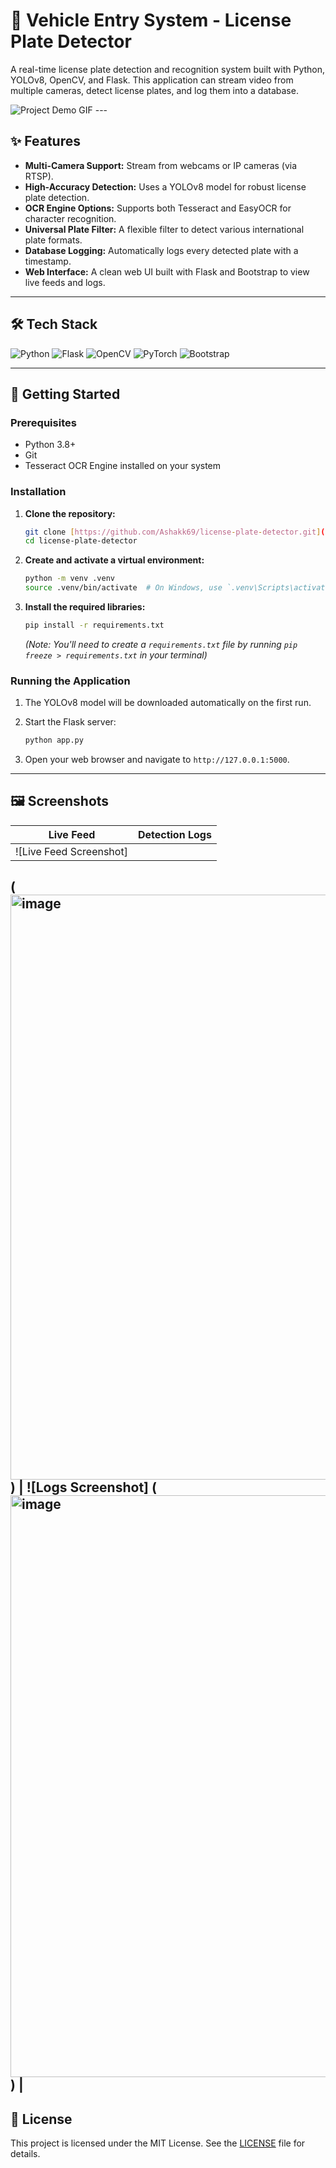 # 🚗 Vehicle Entry System - License Plate Detector

A real-time license plate detection and recognition system built with Python, YOLOv8, OpenCV, and Flask. This application can stream video from multiple cameras, detect license plates, and log them into a database.

![Project Demo GIF](link_to_your_gif.gif)  ---

## ✨ Features

-   **Multi-Camera Support:** Stream from webcams or IP cameras (via RTSP).
-   **High-Accuracy Detection:** Uses a YOLOv8 model for robust license plate detection.
-   **OCR Engine Options:** Supports both Tesseract and EasyOCR for character recognition.
-   **Universal Plate Filter:** A flexible filter to detect various international plate formats.
-   **Database Logging:** Automatically logs every detected plate with a timestamp.
-   **Web Interface:** A clean web UI built with Flask and Bootstrap to view live feeds and logs.

---

## 🛠️ Tech Stack

![Python](https://img.shields.io/badge/python-3670A0?style=for-the-badge&logo=python&logoColor=ffdd54)
![Flask](https://img.shields.io/badge/flask-%23000.svg?style=for-the-badge&logo=flask&logoColor=white)
![OpenCV](https://img.shields.io/badge/opencv-%235C3EE8.svg?style=for-the-badge&logo=opencv&logoColor=white)
![PyTorch](https://img.shields.io/badge/PyTorch-%23EE4C2C.svg?style=for-the-badge&logo=PyTorch&logoColor=white)
![Bootstrap](https://img.shields.io/badge/bootstrap-%238511FA.svg?style=for-the-badge&logo=bootstrap&logoColor=white)

---

## 🚀 Getting Started

### Prerequisites

-   Python 3.8+
-   Git
-   Tesseract OCR Engine installed on your system

### Installation

1.  **Clone the repository:**
    ```bash
    git clone [https://github.com/Ashakk69/license-plate-detector.git](https://github.com/Ashakk69/license-plate-detector.git)
    cd license-plate-detector
    ```

2.  **Create and activate a virtual environment:**
    ```bash
    python -m venv .venv
    source .venv/bin/activate  # On Windows, use `.venv\Scripts\activate`
    ```

3.  **Install the required libraries:**
    ```bash
    pip install -r requirements.txt
    ```
    *(Note: You'll need to create a `requirements.txt` file by running `pip freeze > requirements.txt` in your terminal)*

### Running the Application

1.  The YOLOv8 model will be downloaded automatically on the first run.

2.  Start the Flask server:
    ```bash
    python app.py
    ```

3.  Open your web browser and navigate to `http://127.0.0.1:5000`.

---

## 🖼️ Screenshots

| Live Feed                                   | Detection Logs                                |
| ------------------------------------------- | --------------------------------------------- |
| ![Live Feed Screenshot]
(<img width="1916" height="936" alt="image" src="https://github.com/user-attachments/assets/7ce122d2-3af0-49b1-9491-b565dde7feb6" />
) | ![Logs Screenshot]
(<img width="1907" height="931" alt="image" src="https://github.com/user-attachments/assets/8c431859-6882-42fd-a211-9d8d392bb830" />
) |
---

## 📄 License

This project is licensed under the MIT License. See the [LICENSE](LICENSE) file for details.
